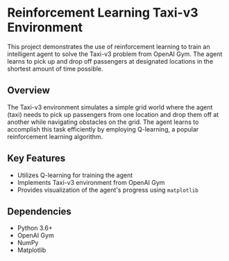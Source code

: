 # Reinforcement Learning Taxi-v3 Environment

This project demonstrates the use of reinforcement learning to train an intelligent agent to solve the Taxi-v3 problem from OpenAI Gym. The agent learns to pick up and drop off passengers at designated locations in the shortest amount of time possible.

## Overview

The Taxi-v3 environment simulates a simple grid world where the agent (taxi) needs to pick up passengers from one location and drop them off at another while navigating obstacles on the grid. The agent learns to accomplish this task efficiently by employing Q-learning, a popular reinforcement learning algorithm.

## Key Features

- Utilizes Q-learning for training the agent
- Implements Taxi-v3 environment from OpenAI Gym
- Provides visualization of the agent's progress using `matplotlib`

## Dependencies

- Python 3.6+
- OpenAI Gym
- NumPy
- Matplotlib

